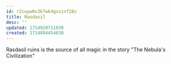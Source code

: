 ```yaml
---
id: r2cwyw0x3k7wk4gxzinf28z
title: Rasdasil
desc: ''
updated: 1714920711939
created: 1714894454830
---
```


Rasdasil ruins is the source of all magic in the story "The Nebula's Civilization"
